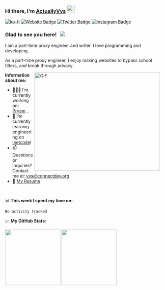 ### Hi there, I'm <a href="https://degeneracy.vysl.repl.co" target="_blank">ActuallyVys</a> <img src="https://media.giphy.com/media/hvRJCLFzcasrR4ia7z/giphy.gif" width="25px">

[![ko-fi](https://ko-fi.com/img/githubbutton_sm.svg)](https://ko-fi.com/N4N6BA7YS)
[![Website Badge](https://img.shields.io/badge/Website-3b5998?style=flat-square&logo=google-chrome&logoColor=white)](https://connected.vysl.repl.co)
[![Twitter Badge](https://img.shields.io/badge/-Twitter-00acee?style=flat-square&logo=Twitter&logoColor=white)](https://twitter.com/attributes_)
[![Instagram Badge](https://img.shields.io/badge/-Instagram-e4405f?style=flat-square&logo=Instagram&logoColor=white)](https://instagram.com/vyslix/)

### Glad to see you here! &nbsp; ![](https://visitor-badge.glitch.me/badge?page_id=ActuallyVys.ActuallyVys)

I am a part-time proxy engineer and writer. I love programming and developing.

As a part-time proxy engineer, I enjoy making websites to bypass school filters, and break through privacy.

<img align="right" alt="GIF" src="https://github.com/Gapur/Gapur/blob/master/coding.gif?raw=true" width="408" height="318" />
  

**Information about me:**

- 👨🏻‍💻 I’m currently working on: [Prysm](https://prysmdev.org/)...
- 🚀 I’m currently learning engineering on [leetcode](https://example.com)!
- 📫 Questions or inquiries? Contact me at: vys@connectdev.org
- 📝 [My Resume](https://example.com)

</br>

📊 **This week I spent my time on:**
<!--START_SECTION:waka-->

```text
No activity tracked
```

<!--END_SECTION:waka-->


📈 **My GitHub Stats:**

<p>
  <img height="180em" src="https://github-readme-stats.vercel.app/api?username=ActuallyVys&show_icons=true&hide_border=true&&count_private=true&include_all_commits=true" />
  <img height="180em" src="https://github-readme-stats.vercel.app/api/top-langs/?username=ActuallyVys&exclude_repo=KNN-Image-Classification&show_icons=true&hide_border=true&layout=compact&langs_count=8"/>
</p>



